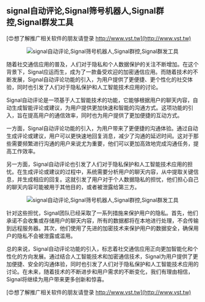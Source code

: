 ## **signal自动评论,Signal筛号机器人,Signal群控,Signal群发工具**

[😍想了解推广相关软件的朋友请登录 http://www.vst.tw](http://www.vst.tw)

 <center><img src="https://vst.tw/MP4/tuiguang/png/3.png" alt="signal自动评论,Signal筛号机器人,Signal群控,Signal群发工具"></center>

随着社交通信应用的普及，人们对于隐私和个人数据保护的关注不断增加。在这个背景下，Signal应运而生，成为了一款备受欢迎的加密通信应用。而随着技术的不断发展，Signal自动评论功能的引入，为用户提供了更便捷、更个性化的社交体验，同时也引发了人们对于隐私保护和人工智能技术应用的讨论。

Signal自动评论是一项基于人工智能技术的功能，它能够根据用户的聊天内容，自动生成智能评论或建议，为用户提供更加快速和智能的沟通方式。这项功能的引入，旨在提高用户的通信效率，同时也为用户提供了更加便捷的互动方式。

一方面，Signal自动评论功能的引入，为用户带来了更便捷的沟通体验。通过自动生成评论或建议，用户可以更快速地回复消息，减少了沟通的延迟时间。这对于那些需要频繁进行沟通的用户来说尤为重要，他们可以更加高效地完成沟通任务，提高工作效率。

另一方面，Signal自动评论也引发了人们对于隐私保护和人工智能技术应用的担忧。在生成评论或建议的过程中，系统需要分析用户的聊天内容，从中提取关键信息，并生成相应的回复。这就引发了用户对于个人数据隐私的担忧，他们担心自己的聊天内容可能被用于其他目的，或者被泄露给第三方。

 <center><img src="https://vst.tw/MP4/tuiguang/png/4.png" alt="signal自动评论,Signal筛号机器人,Signal群控,Signal群发工具"></center>

针对这些担忧，Signal团队已经采取了一系列措施来保护用户的隐私。首先，他们承诺不会收集或存储用户的聊天内容，所有的数据都将在本地进行处理，不会传输到远程服务器。其次，他们使用了先进的加密技术来保护用户的数据安全，确保用户的隐私不会被泄露或滥用。

总的来说，Signal自动评论功能的引入，标志着社交通信应用正向更加智能化和个性化的方向发展。通过结合人工智能技术和加密通信技术，Signal为用户提供了更加便捷、安全的沟通体验，同时也引发了人们对于隐私保护和人工智能技术应用的讨论。在未来，随着技术的不断进步和用户需求的不断变化，我们有理由相信，Signal将继续为用户带来更多创新和惊喜。

[😍想了解推广相关软件的朋友请登录 http://www.vst.tw](http://www.vst.tw)



